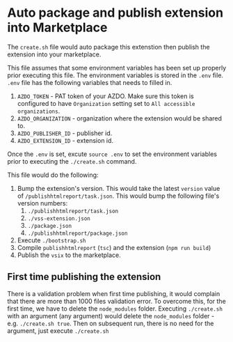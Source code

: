# Auto package and publish extension into Marketplace

The `create.sh` file would auto package this extenstion then publish the extension into your marketplace. 

This file assumes that some environment variables has been set up properly prior executing this file. The environment variables is stored in the `.env` file. `.env` file has the following variables that needs to filled in.
   1.  `AZDO_TOKEN` - PAT token of your AZDO. Make sure this token is configured to have `Organization` setting set to `All accessible organizations`.
   1. `AZDO_ORGANIZATION` - organization where the extension would be shared to.
   1. `AZDO_PUBLISHER_ID` - publisher id.
   1. `AZDO_EXTENSION_ID` - extension id.

Once the `.env` is set, excute `source .env` to set the environment variables prior to executing the `./create.sh` command.

This file would do the following:
1. Bump the extension's version. This would take the latest `version` value of `/publishhtmlreport/task.json`. This would bump the following file's version numbers:
    1. `./publishhtmlreport/task.json`
    1. `./vss-extension.json`
    1. `./package.json`
    1. `./publishhtmlreport/package.json`
1. Execute `./bootstrap.sh`
1. Compile `publishhtmlreport` (`tsc`) and the extension (`npm run build`)
1. Publish the `vsix` to the marketplace.

## First time publishing the extension
There is a validation problem when first time publishing, it would complain that there are more than 1000 files validation error. To overcome this, for the first time, we have to delete the `node_modules` folder. Executing `./create.sh` with an argument (any argument) would delete the `node_modules` folder - e.g. `./create.sh true`. Then on subsequent run, there is no need for the argument, just execute `./create.sh`